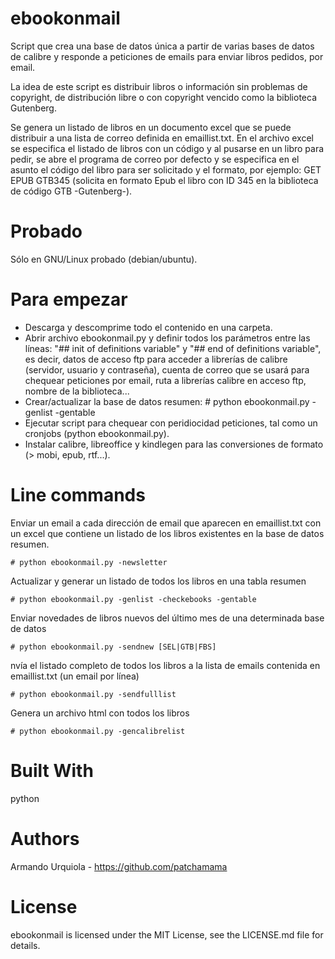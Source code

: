 # ebookonmail
Script que crea una base de datos única a partir de varias bases de datos de calibre y responde a peticiones de emails para enviar libros pedidos, por email.

La idea de este script es distribuir libros o información sin problemas de copyright, de distribución libre o con copyright vencido como la biblioteca Gutenberg.

Se genera un listado de libros en un documento excel que se puede distribuir a una lista de correo definida en emaillist.txt. En el archivo excel se especifica el listado de libros con un código y al pusarse en un libro para pedir, se abre el programa de correo por defecto y se especifica en el asunto el código del libro para ser solicitado y el formato, por ejemplo: GET EPUB GTB345 (solicita en formato Epub el libro con ID 345 en la biblioteca de código GTB -Gutenberg-).

# Probado
Sólo en GNU/Linux probado (debian/ubuntu).

# Para empezar
- Descarga y descomprime todo el contenido en una carpeta.
- Abrir archivo ebookonmail.py y definir todos los parámetros entre las líneas: "## init of definitions variable" y "## end of definitions variable", es decir, datos de acceso ftp para acceder a librerías de calibre (servidor, usuario y contraseña), cuenta de correo que se usará para chequear peticiones por email, ruta a librerías calibre en acceso ftp, nombre de la biblioteca...
- Crear/actualizar la base de datos resumen: # python ebookonmail.py -genlist -gentable
- Ejecutar script para chequear con peridiocidad peticiones, tal como un cronjobs (python ebookonmail.py). 
- Instalar calibre, libreoffice y kindlegen para las conversiones de formato (> mobi, epub, rtf...).

# Line commands
Enviar un email a cada dirección de email que aparecen en emaillist.txt con un excel que contiene un listado de los libros existentes en la base de datos resumen.
```
# python ebookonmail.py -newsletter 
```

Actualizar y generar un listado de todos los libros en una tabla resumen
```
# python ebookonmail.py -genlist -checkebooks -gentable 
```

Enviar novedades de libros nuevos del último mes de una determinada base de datos
```
# python ebookonmail.py -sendnew [SEL|GTB|FBS]
```

nvía el listado completo de todos los libros a la lista de emails contenida en emaillist.txt (un email por línea)
```
# python ebookonmail.py -sendfulllist
```

Genera un archivo html con todos los libros
```
# python ebookonmail.py -gencalibrelist
```

# Built With
python 

# Authors
Armando Urquiola - https://github.com/patchamama

# License
ebookonmail is licensed under the MIT License, see the LICENSE.md file for details.
